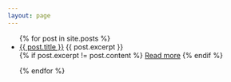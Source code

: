 ```yaml
---
layout: page
---
```


<ul>
  {% for post in site.posts %}
    <li>
      <a href="{{ post.url }}">{{ post.title }}</a>
      {{ post.excerpt }}
    </li>
    {% if post.excerpt != post.content %}
      <a href="{{ site.baseurl }}{{ post.url }}">Read more</a>
    {% endif %}
    
  {% endfor %}
</ul>

